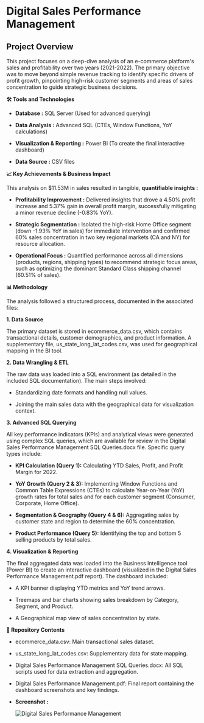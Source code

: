 # Digital Sales Performance Management

## Project Overview
This project focuses on a deep-dive analysis of an e-commerce platform's sales and profitability over two years (2021-2022). The primary objective was to move beyond simple revenue tracking to identify specific drivers of profit growth, pinpointing high-risk customer segments and areas of sales concentration to guide strategic business decisions.


**🛠️ Tools and Technologies**

- **Database :** SQL Server (Used for advanced querying)

- **Data Analysis :** Advanced SQL (CTEs, Window Functions, YoY calculations)

- **Visualization & Reporting :** Power BI (To create the final interactive dashboard)

- **Data Source :** CSV files


**📈 Key Achievements & Business Impact**

This analysis on $11.53M in sales resulted in tangible, **quantifiable insights :**
  
- **Profitability Improvement :** Delivered insights that drove a 4.50% profit increase and 5.37% gain in overall profit margin, successfully mitigating a minor revenue decline (-0.83% YoY).

- **Strategic Segmentation :** Isolated the high-risk Home Office segment (down -1.93% YoY in sales) for immediate intervention and confirmed 60% sales concentration in two key regional markets (CA and NY) for resource allocation.

- **Operational Focus :** Quantified performance across all dimensions (products, regions, shipping types) to recommend strategic focus areas, such as optimizing the dominant Standard Class shipping channel (60.51% of sales).


**📊 Methodology**

The analysis followed a structured process, documented in the associated files:

**1. Data Source**

The primary dataset is stored in ecommerce_data.csv, which contains transactional details, customer demographics, and product information. A supplementary file, us_state_long_lat_codes.csv, was used for geographical mapping in the BI tool.

**2. Data Wrangling & ETL**

The raw data was loaded into a SQL environment (as detailed in the included SQL documentation). The main steps involved:

- Standardizing date formats and handling null values.

- Joining the main sales data with the geographical data for visualization context.

**3. Advanced SQL Querying**

All key performance indicators (KPIs) and analytical views were generated using complex SQL queries, which are available for review in the Digital Sales Performance Management SQL Queries.docx file. Specific query types include:

- **KPI Calculation (Query 1):** Calculating YTD Sales, Profit, and Profit Margin for 2022.

- **YoY Growth (Query 2 & 3):** Implementing Window Functions and Common Table Expressions (CTEs) to calculate Year-on-Year (YoY) growth rates for total sales and for each customer segment (Consumer, Corporate, Home Office).

- **Segmentation & Geography (Query 4 & 6):** Aggregating sales by customer state and region to determine the 60% concentration.

- **Product Performance (Query 5):** Identifying the top and bottom 5 selling products by total sales.

**4. Visualization & Reporting**

The final aggregated data was loaded into the Business Intelligence tool (Power BI) to create an interactive dashboard (visualized in the Digital Sales Performance Management.pdf report). The dashboard included:

- A KPI banner displaying YTD metrics and YoY trend arrows.

- Treemaps and bar charts showing sales breakdown by Category, Segment, and Product.

- A Geographical map view of sales concentration by state.

**📂 Repository Contents**
- ecommerce_data.csv: Main transactional sales dataset.

- us_state_long_lat_codes.csv: Supplementary data for state mapping.

- Digital Sales Performance Management SQL Queries.docx: All SQL scripts used for data extraction and aggregation.

- Digital Sales Performance Management.pdf: Final report containing the dashboard screenshots and key findings.
  
- **Screenshot :**
  
  ![Digital Sales Performance Management](https://github.com/user-attachments/assets/45cb45a2-e629-4906-8ae0-24b1475c7597)
